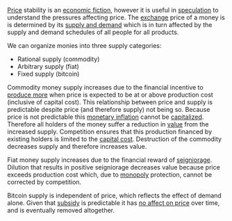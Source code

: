 [Price](Glossary#price) stability is an [economic fiction](https://en.wikipedia.org/wiki/Subjective_theory_of_value), however it is useful in [speculation](Glossary#speculate) to understand the pressures affecting price. The [exchange](Glossary#exchange) price of a money is is determined by its [supply and demand](https://en.m.wikipedia.org/wiki/Supply_and_demand) which is in turn affected by the supply and demand schedules of all people for all products. 

We can organize monies into three supply categories:

* Rational supply (commodity)
* Arbitrary supply (fiat)
* Fixed supply (bitcoin)

Commodity money supply increases due to the financial incentive to [produce more](https://en.m.wikipedia.org/wiki/Gold_mining) when price is expected to be at or above production cost (inclusive of capital cost). This relationship between price and supply is predictable despite price (and therefore supply) not being so. Because price is not predictable this [monetary inflation](https://en.wikipedia.org/wiki/Monetary_inflation) cannot be [capitalized](https://en.wikipedia.org/wiki/Present_value). Therefore all holders of the money suffer a reduction in [value](Glossary#value) from the increased supply. Competition ensures that this production financed by existing holders is limited to the [capital cost](Glossary#interest). Destruction of the commodity decreases supply and therefore increases value.

Fiat money supply increases due to the financial reward of [seigniorage](). Dilution that results in positive seigniorage decreases value because price exceeds production cost which, due to [monopoly]() protection, cannot be corrected by competition.

Bitcoin supply is independent of price, which reflects the effect of demand alone. Given that [subsidy]() is predictable it has [no affect on price](Inflation-Fallacy) over time, and is eventually removed altogether.

